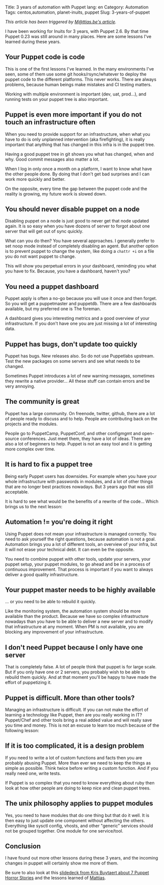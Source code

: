 Title: 3 years of automation with Puppet
lang: en
Category: Automation
Tags: centos,automation, planet-inuits, puppet
Slug: 3-years-of-puppet

*This article has been triggered by [M@ttias.be's article](http://ma.ttias.be/3-years-puppet-config-management-lessons-learned/).*

I have been working for Inuits for 3 years, with Puppet 2.6. By that time
Puppet 0.23 was still around in many places. Here are some lessons I've learned during these years.


## Your Puppet code is code

This is one of the first lessons I've learned. In the many environments I've seen, some of
them use some git hooks/rsync/whatever to deploy the puppet code to the different
platforms. This never works. There are always problems, because human beings make mistakes and CI testing matters.

Working with multiple environment is important (dev, uat, prod...), and running tests on your puppet tree
is also important.


## Puppet is even more important if you do not touch an infrastructure often

When you need to provide support for an infrastructure, when what you have to do is
only unplanned intervention (aka firefighting), it is really important that anything that has changed
in this infra is in the puppet tree.

Having a good puppet tree in git shows you what has changed, when and why. Good commit
messages also matter a lot.

When I log in only once a month on a platform, I want to know what have the other people done.
By doing that I don't get bad surprises and I can work more quickly and better.

On the opposite, every time the gap between the puppet code and the reality is growing,
my future work is slowed down.


## You should never disable puppet on a node

Disabling puppet on a node is just good to never get that node updated again.
It is so easy when you have dozens of server to forgot about one server that will
get out of sync quickly.

What can you do then? You have several approaches. I generally prefer to set noop mode
instead of completely disabling an agent. But another option is to prevent puppet
to change the system, like doing a `chattr +i` on a file you do not want puppet to
change.

This will show you perpetual errors in your dashboard, reminding you what you have to fix. Because, you have a dashboard, haven't you?


## You need a puppet dashboard

Puppet apply is often a no-go because you will use it once and then forget. So you will get a puppetmaster and puppetdb. There are
a few dashboards available, but my preferred one is The foreman.

A dashboard gives you interesting metrics and a good overview of your infrastructure.
If you don't have one you are just missing a lot of interesting data.


## Puppet has bugs, don't update too quickly

Puppet has bugs. New releases also. So do not use Puppetlabs upstream. Test the
new packages on some servers and see what needs to be changed.

Sometimes Puppet introduces a lot of new warning messages, sometimes they rewrite
a native provider... All these stuff can contain errors and be very annoying.


## The community is great

Puppet has a large community. On freenode, twitter, github, there are a lot of people
ready to discuss and to help. People are contributing back on the projects and the
modules.

People go to PuppetCamp, PuppetConf, and other configmgmt and open-source conferences.
Just meet them, they have a lot of ideas. There are also a lot of beginners to help.
Puppet is not an easy tool and it is getting more complex over time.


## It is hard to fix a puppet tree

Being early Puppet users has downsides. For example when you have your
whole infrastructure with passwords in modules, and a lot of other things that are no longer
best practices nowadays. But 3 years ago that was still acceptable.

It is hard to see what would be the benefits of a rewrite of the code... Which
brings us to the next lesson:


## Automation != you're doing it right

Using Puppet does not mean your infrastructure is managed correctly. You need to
ask yourself the right questions, because automation is not a goal. Automation brings
you a lot of different tools, an overview of your infra, but it will not erase your
technical debt. It can even be the opposite.

You need to combine puppet with other tools, update your servers, your puppet setup,
your puppet modules, to go ahead and be in a process of continuous improvement.
That process is important if you want to always deliver a good quality infrastructure.


## Your puppet master needs to be highly available

... or you need to be able to rebuild it quickly.

Like the monitoring system, the automation system should be more available than the
product. Because we have so complex infrastructure nowadays than you have to be able
to deliver a new server and to modify that infrastructure at any moment. When PM
is not available, you are blocking any improvement of your infrastructure.


## I don't need Puppet because I only have one server

That is completely false. A lot of people think that puppet is for large scale.
But if you only have one or 2 servers, you probably wish to be able to rebuild
them quickly. And at that moment you'll be happy to have made the effort of puppetizing it.


## Puppet is difficult. More than other tools?

Managing an infrastructure is difficult. If you can not make the effort of learning
a technology like Puppet, then are you really working in IT? Puppet/Chef and other
tools bring a real added value and will really save you time and money. This
is not an excuse to learn too much because of the following lesson:


## If it is too complicated, it is a design problem

If you need to write a lot of custom functions and facts then you are probably
abusing Puppet. More than ever we need to keep the things as simple as possible.
Think twice before writing a custom function. And if you really need one, write tests.

If Puppet is so complex that you need to know everything about ruby then look at
how other people are doing to keep nice and clean puppet trees.


## The unix philosophy applies to puppet modules

Yes, you need to have modules that do one thing but that do it well. It is then easy
to just update one component without affecting the others. Everything like sysctl config,
vhosts, and other "generic" services should not be grouped together. One module for one
service/tool.


## Conclusion

I have found out more other lessons during these 3 years, and the incoming changes in
puppet will certainly show me more of them.

Be sure to also look at this [slidedeck from Kris Buytaert about 7 Puppet Horror Stories](http://www.slideshare.net/KrisBuytaert/7-years-of-puppet-horror-stories) and the lessons learned of [Mattias](http://ma.ttias.be/3-years-puppet-config-management-lessons-learned/).
